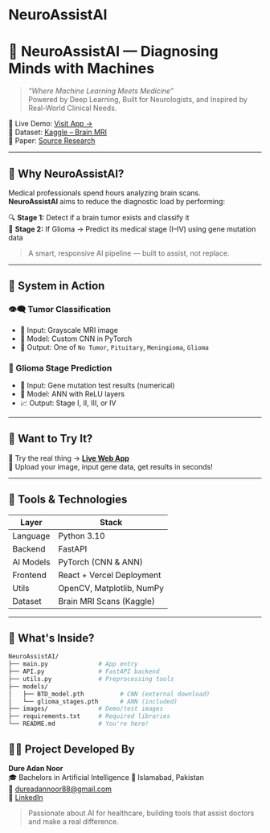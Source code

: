 # NeuroAssistAI

# 🧬 NeuroAssistAI — Diagnosing Minds with Machines

> _“Where Machine Learning Meets Medicine”_  
> Powered by Deep Learning, Built for Neurologists, and Inspired by Real-World Clinical Needs.

🎯 Live Demo: [Visit App →](https://neuroassistai.vercel.app/)  
📂 Dataset: [Kaggle – Brain MRI](https://www.kaggle.com/datasets/masoudnickparvar/brain-tumor-mri-dataset)  
📑 Paper: [Source Research](https://onlinelibrary.wiley.com/doi/full/10.1155/2022/1830010)

---

## 🧠 Why NeuroAssistAI?

Medical professionals spend hours analyzing brain scans.  
**NeuroAssistAI** aims to reduce the diagnostic load by performing:

🔍 **Stage 1:** Detect if a brain tumor exists and classify it  
🧪 **Stage 2:** If Glioma → Predict its medical stage (I–IV) using gene mutation data

> A smart, responsive AI pipeline — built to assist, not replace.

---

## 🔧 System in Action

### 👁️‍🗨️ Tumor Classification

- 🎯 Input: Grayscale MRI image
- 🧠 Model: Custom CNN in PyTorch
- 🎯 Output: One of `No Tumor`, `Pituitary`, `Meningioma`, `Glioma`

### 🧬 Glioma Stage Prediction

- 📄 Input: Gene mutation test results (numerical)
- 🔗 Model: ANN with ReLU layers
- 📈 Output: Stage I, II, III, or IV

---

## 🧪 Want to Try It?

🚀 Try the real thing → [**Live Web App**](https://neuroassistai.vercel.app/)  
🧠 Upload your image, input gene data, get results in seconds!

---

## 🧰 Tools & Technologies

| Layer       | Stack                          |
|-------------|-------------------------------|
| Language    | Python 3.10                    |
| Backend     | FastAPI                        |
| AI Models   | PyTorch (CNN & ANN)            |
| Frontend    | React + Vercel Deployment      |
| Utils       | OpenCV, Matplotlib, NumPy      |
| Dataset     | Brain MRI Scans (Kaggle)       |

---

## 📂 What's Inside?

```bash
NeuroAssistAI/
├── main.py              # App entry
├── API.py               # FastAPI backend
├── utils.py             # Preprocessing tools
├── models/
│   ├── BTD_model.pth          # CNN (external download)
│   └── glioma_stages.pth      # ANN (included)
├── images/              # Demo/test images
├── requirements.txt     # Required libraries
└── README.md            # You're here!
```


## 👩‍💻 Project Developed By

**Dure Adan Noor**  
🎓 Bachelors in Artificial Intelligence 
📍 Islamabad, Pakistan  
📧 [dureadannoor88@gmail.com](mailto:dureadannoor88@gmail.com)  
🔗 [LinkedIn](https://https:linkedin.com/in/dure-adan-noor-29b01b2b5)

> Passionate about AI for healthcare, building tools that assist doctors and make a real difference.


